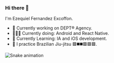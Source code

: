 ### Hi there 👋

I'm Ezequiel Fernandez Excoffon.
- 🔭 Currently working on DEPT® Agency.
- 👨🏻‍💻 Currently doing: Android and React Native.
- 🌱 Currently Learning: IA and iOS development.
- 🥋 I practice Brazilian Jiu-jitsu 🟪◼️◼️🟪🟪🟪.


![Snake animation](https://github.com/ezeferex/ezeferex/blob/output/github-contribution-grid-snake.svg)

<!--
- 📫 How to reach me: ...
https://github.com/marketplace/actions/generate-snake-game-from-github-contribution-grid
-->
